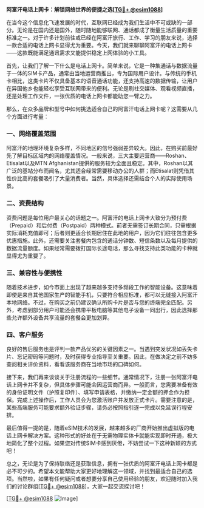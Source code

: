 **阿富汗电话上网卡：解锁网络世界的便捷之选[[TG💪+ @esim1088](https://t.me/s/esim1088)]**

在当今这个信息化飞速发展的时代，互联网已经成为我们生活中不可或缺的一部分。无论是在国内还是国外，随时随地能够联网、通话都成了衡量生活质量的重要标准之一。对于许多计划前往或已经在阿富汗旅行、工作、学习的朋友来说，选择一款合适的电话上网卡显得尤为重要。今天，我们就来聊聊阿富汗的电话上网卡——这款既能满足通讯需求又能提供稳定上网体验的小工具。

首先，让我们了解一下什么是电话上网卡。简单来说，它是一种集通话与数据流量于一体的SIM卡产品，通常由当地运营商推出，专为国际用户设计。与传统的手机卡相比，这类卡片不仅具备基本的语音通话功能，还支持高速的数据传输，让用户在异国他乡也能轻松享受互联网带来的便利。无论是刷社交媒体、观看视频直播，还是处理工作文件，一张优质的电话上网卡都能助您一臂之力。

那么，在众多品牌和型号中如何挑选适合自己的阿富汗电话上网卡呢？这需要从几个方面进行考量：

### 一、网络覆盖范围

阿富汗的地理环境复杂多样，不同地区的信号强弱差异较大。因此，在购买前最好先了解目标区域内的网络覆盖情况。一般来说，三大主要运营商——Roshan、Etisalat以及MTN Afghanistan提供的服务较为全面且稳定。其中，Roshan以其广泛的基站分布而闻名，尤其适合经常需要移动办公的人群；而Etisalat则凭借其性价比高的套餐吸引了大量消费者。当然，具体选择还需结合个人的实际使用场景。

### 二、资费结构

资费问题是每位用户最关心的话题之一。阿富汗的电话上网卡大致分为预付费（Prepaid）和后付费（Postpaid）两种模式。前者无需签订长期合同，只需根据实际消耗充值即可；后者则更适合长期居住在此地的用户，因为它们往往包含更多优惠措施。此外，还需要关注套餐内包含的通话分钟数、短信条数以及每月提供的数据流量额度。如果经常需要拨打国际长途电话，那么寻找支持此类功能的卡种就显得尤为重要了。

### 三、兼容性与便携性

随着技术进步，如今市面上出现了越来越多支持多频段工作的智能设备。这意味着即使是来自其他国家生产的智能手机，只要符合相应标准，都可以无缝接入阿富汗本地网络。不过，在购买之前仍建议确认所购卡片是否与您的终端完全匹配。另外，考虑到部分用户可能还会携带平板电脑等其他电子设备一同出行，因此选择那些允许额外设备共享流量的套餐会更加划算。

### 四、客户服务

良好的售后服务也是评判一款产品优劣的关键因素之一。当遇到突发状况如丢失卡片、忘记密码等问题时，及时获得专业指导至关重要。因此，在做决定之前不妨多查阅相关评价资料，看看该服务商在当地市场的口碑如何。

接下来，我们再来谈谈关于注册流程的一些细节。通常情况下，注册一张阿富汗电话上网卡并不复杂，但具体步骤可能会因运营商而异。一般而言，您需要准备有效的身份证明文件（护照复印件）、填写申请表格，并缴纳一定金额的押金作为担保。完成上述操作后，工作人员会为您激活账户并发放正式卡片。需要注意的是，某些高端服务可能要求额外验证步骤，请务必按照指引逐一完成以免延误行程安排。

最后值得一提的是，随着eSIM技术的发展，越来越多的厂商开始推出虚拟版的电话上网卡解决方案。这种形式的好处在于无需物理实体卡就能实现即时开通，极大地简化了整个过程。如果您对传统SIM卡感到厌倦，不妨尝试一下这种新颖的方式吧！

总之，无论是为了保持联络还是获取信息，拥有一张优质的阿富汗电话上网卡都是必不可少的。希望本文能帮助大家更好地理解这一领域，并找到最适合自己的选项。当然啦，如果有任何疑问或者想要分享自己使用经验的朋友，欢迎随时加入我们的讨论群组[[TG💪+ @esim1088](https://t.me/s/esim1088)]，大家一起交流探讨吧！

[[TG💪+ @esim1088](https://t.me/s/esim1088) ![Image](https://i.postimg.cc/4NQfJmqS/Snipaste-2025-05-13-00-14-12.png)]